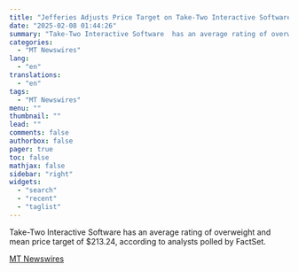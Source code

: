 ```yaml
---
title: "Jefferies Adjusts Price Target on Take-Two Interactive Software to $225 From $220"
date: "2025-02-08 01:44:26"
summary: "Take-Two Interactive Software  has an average rating of overweight and mean price target of $213.24, according to analysts polled by FactSet."
categories:
  - "MT Newswires"
lang:
  - "en"
translations:
  - "en"
tags:
  - "MT Newswires"
menu: ""
thumbnail: ""
lead: ""
comments: false
authorbox: false
pager: true
toc: false
mathjax: false
sidebar: "right"
widgets:
  - "search"
  - "recent"
  - "taglist"
---
```


Take-Two Interactive Software has an average rating of overweight and mean price target of $213.24, according to analysts polled by FactSet.

[MT Newswires](https://www.tradingview.com/news/mtnewswires.com:20250207:A3312898:0/)
